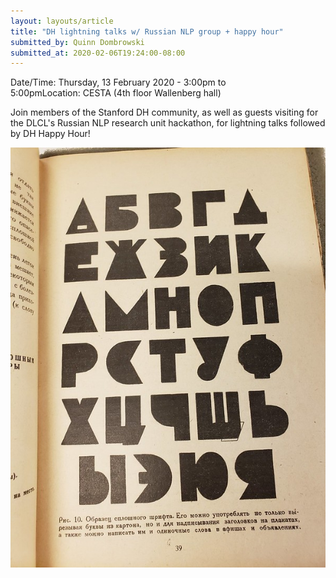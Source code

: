 ```yaml
---
layout: layouts/article
title: "DH lightning talks w/ Russian NLP group + happy hour"
submitted_by: Quinn Dombrowski
submitted_at: 2020-02-06T19:24:00-08:00
---
```



Date/Time: Thursday, 13 February 2020 - 3:00pm to 5:00pmLocation: CESTA (4th floor Wallenberg hall)

Join members of the Stanford DH community, as well as guests visiting for the DLCL's Russian NLP research unit hackathon, for lightning talks followed by DH Happy Hour!




![](/post-images/48735098102_61dc44ee03_c.jpg)



